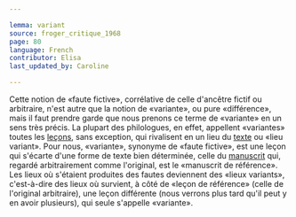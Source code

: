 ```yaml
---

lemma: variant
source: froger_critique_1968
page: 80
language: French
contributor: Elisa
last_updated_by: Caroline

---
```


Cette notion de «faute fictive», corrélative de celle d'ancêtre fictif ou arbitraire, n'est autre que la notion de «variante», ou pure «différence», mais il faut prendre garde que nous prenons ce terme de «variante» en un sens très précis. La plupart des philologues, en effet, appellent «variantes» toutes les [leçons](readingVariant.html), sans exception, qui rivalisent en un lieu du [texte](text.html) ou «lieu variant». Pour nous, «variante», synonyme de «faute fictive», est une leçon qui s'écarte d'une forme de texte bien déterminée, celle du [manuscrit](manuscript.html) qui, regardé arbitrairement comme l'original, est le «manuscrit de référence». Les lieux où s'étaient produites des fautes deviennent des «lieux variants», c'est-à-dire des lieux où survient, à côté de «leçon de référence» (celle de l'original arbitraire), une leçon différente (nous verrons plus tard qu'il peut y en avoir plusieurs), qui seule s'appelle «variante».
